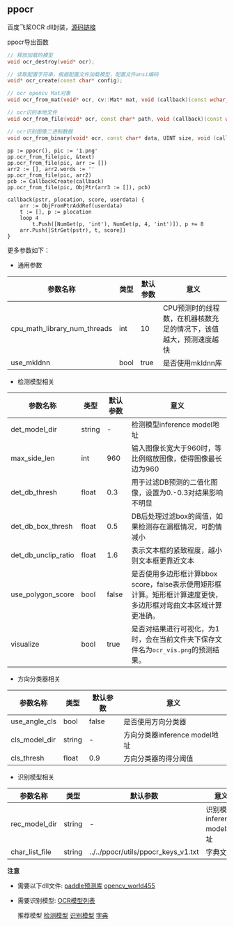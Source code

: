 ## ppocr
百度飞桨OCR dll封装，[源码链接](https://github.com/PaddlePaddle/PaddleOCR)

ppocr导出函数
```cpp
// 释放加载的模型
void ocr_destroy(void* ocr);

// 读取配置字符串，根据配置文件加载模型，配置文件ansi编码
void* ocr_create(const char* config);

// ocr opencv Mat对象
void ocr_from_mat(void* ocr, cv::Mat* mat, void (callback)(const wchar_t*, cv::Point[4], float, void*), void* userdata = nullptr);

// ocr识别本地文件
void ocr_from_file(void* ocr, const char* path, void (callback)(const wchar_t*, cv::Point[4], float, void*), void* userdata = nullptr);

// ocr识别图像二进制数据
void ocr_from_binary(void* ocr, const char* data, UINT size, void (callback)(const wchar_t*, cv::Point[4], float, void*), void* userdata = nullptr);
```

```autohotkey2
pp := ppocr(), pic := '1.png'
pp.ocr_from_file(pic, &text)
pp.ocr_from_file(pic, arr := [])
arr2 := [], arr2.words := ''
pp.ocr_from_file(pic, arr2)
pcb := CallbackCreate(callback)
pp.ocr_from_file(pic, ObjPtr(arr3 := []), pcb)

callback(pstr, plocation, score, userdata) {
	arr := ObjFromPtrAddRef(userdata)
	t := [], p := plocation
	loop 4
		t.Push([NumGet(p, 'int'), NumGet(p, 4, 'int')]), p += 8
	arr.Push([StrGet(pstr), t, score])
}
```

更多参数如下：

- 通用参数

|参数名称|类型|默认参数|意义|
| --- | --- | --- | --- |
|cpu_math_library_num_threads|int|10|CPU预测时的线程数，在机器核数充足的情况下，该值越大，预测速度越快|
|use_mkldnn|bool|true|是否使用mkldnn库|

- 检测模型相关

|参数名称|类型|默认参数|意义|
| --- | --- | --- | --- |
|det_model_dir|string|-|检测模型inference model地址|
|max_side_len|int|960|输入图像长宽大于960时，等比例缩放图像，使得图像最长边为960|
|det_db_thresh|float|0.3|用于过滤DB预测的二值化图像，设置为0.-0.3对结果影响不明显|
|det_db_box_thresh|float|0.5|DB后处理过滤box的阈值，如果检测存在漏框情况，可酌情减小|
|det_db_unclip_ratio|float|1.6|表示文本框的紧致程度，越小则文本框更靠近文本|
|use_polygon_score|bool|false|是否使用多边形框计算bbox score，false表示使用矩形框计算。矩形框计算速度更快，多边形框对弯曲文本区域计算更准确。|
|visualize|bool|true|是否对结果进行可视化，为1时，会在当前文件夹下保存文件名为`ocr_vis.png`的预测结果。|

- 方向分类器相关

|参数名称|类型|默认参数|意义|
| --- | --- | --- | --- |
|use_angle_cls|bool|false|是否使用方向分类器|
|cls_model_dir|string|-|方向分类器inference model地址|
|cls_thresh|float|0.9|方向分类器的得分阈值|

- 识别模型相关

|参数名称|类型|默认参数|意义|
| --- | --- | --- | --- |
|rec_model_dir|string|-|识别模型inference model地址|
|char_list_file|string|../../ppocr/utils/ppocr_keys_v1.txt|字典文件|

**注意**
- 需要以下dll文件: 
    [paddle预测库](https://paddle-inference-lib.bj.bcebos.com/2.2.1/cxx_c/Windows/CPU/x86-64_vs2017_avx_mkl/paddle_inference.zip)
    [opencv_world455](https://sourceforge.net/projects/opencvlibrary/files/4.5.5/opencv-4.5.5-vc14_vc15.exe/download)
- 需要识别模型:
    [OCR模型列表](https://gitee.com/paddlepaddle/PaddleOCR/blob/release/2.1/doc/doc_ch/models_list.md)

    推荐模型 [检测模型](https://paddleocr.bj.bcebos.com/PP-OCRv2/chinese/ch_PP-OCRv2_det_infer.tar) [识别模型](https://paddleocr.bj.bcebos.com/PP-OCRv2/chinese/ch_PP-OCRv2_rec_infer.tar) [字典](https://github.com/PaddlePaddle/PaddleOCR/blob/release/2.1/ppocr/utils/ppocr_keys_v1.txt)